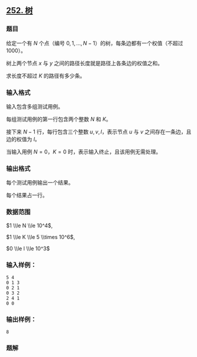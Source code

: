 ## [252\. 树](https://www.acwing.com/problem/content/254/)

### 题目

给定一个有 $N$ 个点（编号 $0,1,…,N-1$）的树，每条边都有一个权值（不超过 $1000$）。

树上两个节点 $x$ 与 $y$ 之间的路径长度就是路径上各条边的权值之和。

求长度不超过 $K$ 的路径有多少条。

### 输入格式

输入包含多组测试用例。

每组测试用例的第一行包含两个整数 $N$ 和 $K$。

接下来 $N-1$ 行，每行包含三个整数 $u,v,l$，表示节点 $u$ 与 $v$ 之间存在一条边，且边的权值为 $l$。

当输入用例 $N=0，K=0$ 时，表示输入终止，且该用例无需处理。

### 输出格式

每个测试用例输出一个结果。

每个结果占一行。

### 数据范围

$1 \\le N \\le 10^4$,

$1 \\le K \\le 5 \\times 10^6$,

$0 \\le l \\le 10^3$

### 输入样例：

```
5 4
0 1 3
0 2 1
0 3 2
2 4 1
0 0
```

### 输出样例：

```
8
```

### 题解


